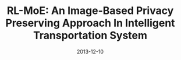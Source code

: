 ---
title: "RL-MoE: An Image-Based Privacy Preserving Approach In Intelligent Transportation System"
collection: publications
category: conferences
permalink: /publication/2013-12-10-RL-MoE
excerpt: 'Vehicular computing plays a critical role in modern transportation, enabling real-time data collection and communication for improved mobility, traffic management, and safety. However, privacy concerns arise due to the transmission of sensitive vehicular and environmental data. For example, roadside cameras recording driving violations, safety and traffic surveillance etc.'
date: 2013-12-10
venue: '8th International Conference for Internet Technology and Secured Transactions (ICITST-2013)'
paperurl: 'https://ieeexplore.ieee.org/abstract/document/6750277'
citation: 'Rezaei, A., & Sookhak, M., Medrano, C.R. RL-MoE: An Image-Based Privacy Preserving Approach In Intelligent Transportation System. 3rd USENIX Symposium on Vehicle Security and Privacy (Under Review).'
---